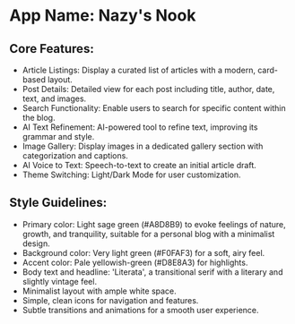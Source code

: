 # **App Name**: Nazy's Nook

## Core Features:

- Article Listings: Display a curated list of articles with a modern, card-based layout.
- Post Details: Detailed view for each post including title, author, date, text, and images.
- Search Functionality: Enable users to search for specific content within the blog.
- AI Text Refinement: AI-powered tool to refine text, improving its grammar and style.
- Image Gallery: Display images in a dedicated gallery section with categorization and captions.
- AI Voice to Text: Speech-to-text to create an initial article draft.
- Theme Switching: Light/Dark Mode for user customization.

## Style Guidelines:

- Primary color: Light sage green (#A8D8B9) to evoke feelings of nature, growth, and tranquility, suitable for a personal blog with a minimalist design.
- Background color: Very light green (#F0FAF3) for a soft, airy feel.
- Accent color: Pale yellowish-green (#D8E8A3) for highlights.
- Body text and headline: 'Literata', a transitional serif with a literary and slightly vintage feel.
- Minimalist layout with ample white space.
- Simple, clean icons for navigation and features.
- Subtle transitions and animations for a smooth user experience.